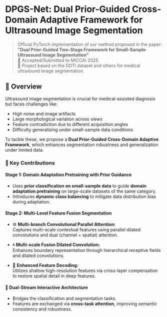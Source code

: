 # DPGS-Net: Dual Prior-Guided Cross-Domain Adaptive Framework for Ultrasound Image Segmentation

> Official PyTorch implementation of our method proposed in the paper:  
> **"Dual Prior-Guided Two-Stage Framework for Small-Sample Ultrasound Image Segmentation"**  
> 📌 Accepted/Submitted to MICCAI 2025  
> 📅 Project based on the DDTI dataset and others for medical ultrasound image segmentation.

## 🧠 Overview

Ultrasound image segmentation is crucial for medical-assisted diagnosis but faces challenges like:

- High noise and image artifacts  
- Large morphological variation across views  
- Feature contradiction due to different acquisition angles  
- Difficulty generalizing under small-sample data conditions

To tackle these, we propose a **Dual Prior-Guided Cross-Domain Adaptive Framework**, which enhances segmentation robustness and generalization under limited data.  

### 🔧 Key Contributions

#### Stage 1: Domain Adaptation Pretraining with Prior Guidance

- Uses **prior classification on small-sample data** to guide **domain adaptation pretraining** on large-scale datasets of the same category.
- Introduces **dynamic class balancing** to mitigate data distribution bias during adaptation.

#### Stage 2: Multi-Level Feature Fusion Segmentation

- ⚙️ **Multi-branch Convolutional Parallel Attention:**  
  Captures multi-scale contextual features using parallel dilated convolutions and dual (channel + spatial) attention.

- 🌀 **Multi-scale Fusion Dilated Convolution:**  
  Enhances boundary representation through hierarchical receptive fields and dilated convolutions.

- 🧩 **Enhanced Feature Decoding:**  
  Utilizes shallow high-resolution features via cross-layer compensation to restore spatial detail in deep features.

#### 🔁 Dual-Stream Interactive Architecture

- Bridges the classification and segmentation tasks.
- Features are exchanged via **cross-task attention**, improving semantic consistency and robustness.

